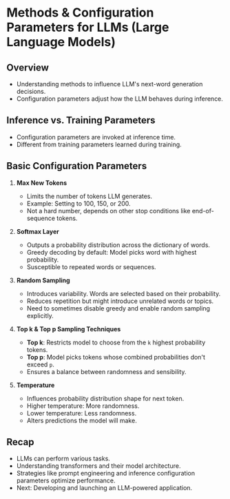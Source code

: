 # Methods & Configuration Parameters for LLMs (Large Language Models)

## Overview
- Understanding methods to influence LLM's next-word generation decisions.
- Configuration parameters adjust how the LLM behaves during inference.

## Inference vs. Training Parameters
- Configuration parameters are invoked at inference time.
- Different from training parameters learned during training.

## Basic Configuration Parameters
1. **Max New Tokens**
   - Limits the number of tokens LLM generates.
   - Example: Setting to 100, 150, or 200.
   - Not a hard number, depends on other stop conditions like end-of-sequence tokens.

2. **Softmax Layer**
   - Outputs a probability distribution across the dictionary of words.
   - Greedy decoding by default: Model picks word with highest probability.
   - Susceptible to repeated words or sequences.

3. **Random Sampling**
   - Introduces variability. Words are selected based on their probability.
   - Reduces repetition but might introduce unrelated words or topics.
   - Need to sometimes disable greedy and enable random sampling explicitly.

4. **Top k & Top p Sampling Techniques**
   - **Top k**: Restricts model to choose from the `k` highest probability tokens.
   - **Top p**: Model picks tokens whose combined probabilities don't exceed `p`.
   - Ensures a balance between randomness and sensibility.

5. **Temperature**
   - Influences probability distribution shape for next token.
   - Higher temperature: More randomness.
   - Lower temperature: Less randomness.
   - Alters predictions the model will make.

## Recap
- LLMs can perform various tasks.
- Understanding transformers and their model architecture.
- Strategies like prompt engineering and inference configuration parameters optimize performance.
- Next: Developing and launching an LLM-powered application.

